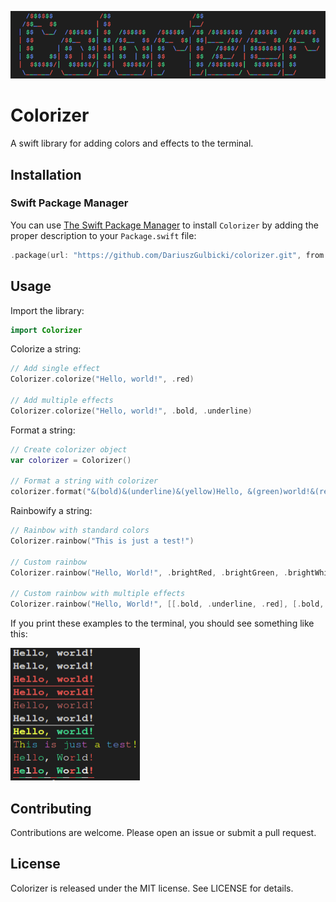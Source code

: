 ![Project banner](https://raw.githubusercontent.com/DariuszGulbicki/colorizer/main/banner.png)

# Colorizer

A swift library for adding colors and effects to the terminal.

## Installation

### Swift Package Manager

You can use [The Swift Package Manager](https://swift.org/package-manager) to install `Colorizer` by adding the proper description to your `Package.swift` file:

```swift
.package(url: "https://github.com/DariuszGulbicki/colorizer.git", from: "1.0.0")
```

## Usage

Import the library:

```swift
import Colorizer
```

Colorize a string:

```swift
// Add single effect
Colorizer.colorize("Hello, world!", .red)

// Add multiple effects
Colorizer.colorize("Hello, world!", .bold, .underline)
```

Format a string:

```swift
// Create colorizer object
var colorizer = Colorizer()

// Format a string with colorizer
colorizer.format("&(bold)&(underline)&(yellow)Hello, &(green)world!&(reset)")
```

Rainbowify a string:

```swift
// Rainbow with standard colors
Colorizer.rainbow("This is just a test!")

// Custom rainbow
Colorizer.rainbow("Hello, World!", .brightRed, .brightGreen, .brightWhite)

// Custom rainbow with multiple effects
Colorizer.rainbow("Hello, World!", [[.bold, .underline, .red], [.bold, .underline, .green], [.bold, .underline, .white]])
```

If you print these examples to the terminal, you should see something like this:

![Printed examples](https://raw.githubusercontent.com/DariuszGulbicki/colorizer/main/example.png)

## Contributing

Contributions are welcome. Please open an issue or submit a pull request.

## License

Colorizer is released under the MIT license. See LICENSE for details.